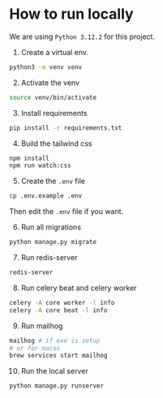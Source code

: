 # How to run locally
We are using `Python 3.12.2` for this project.

1. Create a virtual env.

```bash
python3 -m venv venv
```

2. Activate the venv

```bash
source venv/bin/activate
```

3. Install requirements

```bash
pip install -r requirements.txt
```

4. Build the tailwind css

```bash
npm install
npm run watch:css
```

5. Create the `.env` file

```bash
cp .env.example .env
```

Then edit the `.env` file if you want.

6. Run all migrations
```bash
python manage.py migrate
```

7. Run redis-server
```bash
redis-server
```

8. Run celery beat and celery worker
```bash
celery -A core worker -l info
celery -A core beat -l info
```

9. Run mailhog
```bash
mailhog # if exe is setup
# or for macos
brew services start mailhog
```

10. Run the local server

```bash
python manage.py runserver
```
